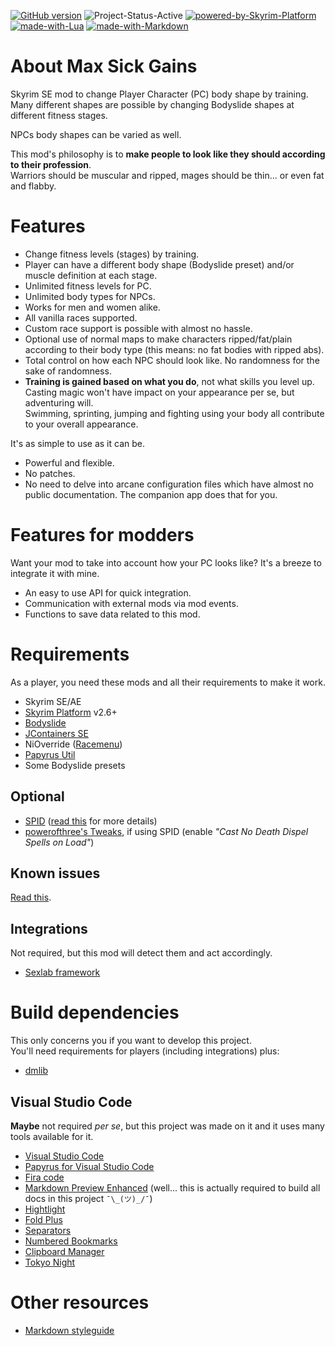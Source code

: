 <!-- REFERENCE: https://shields.io/ -->

[![GitHub version](https://badge.fury.io/gh/CarlosLeyvaAyala%2FMax-Sick-Gains.svg)](https://github.com/CarlosLeyvaAyala/Max-Sick-Gains) ![Project-Status-Active](https://img.shields.io/badge/status-active-green.svg) [![powered-by-Skyrim-Platform](https://img.shields.io/badge/Powered%20by-Skyrim%20Platform-2c3e69.svg)](https://www.nexusmods.com/skyrimspecialedition/mods/54909) [![made-with-Lua](https://img.shields.io/badge/Made%20with-Lua-1f425f.svg)](https://www.lua.org/) [![made-with-Markdown](https://img.shields.io/badge/Made%20with-Markdown-1f425f.svg)](http://commonmark.org)

<!-- [![made-with-python](https://img.shields.io/badge/Made%20with-Python-1f425f.svg)](https://www.python.org/) [![made-with-lazarus](https://img.shields.io/badge/Made%20with-Lazarus-1f425f.svg)](https://www.lazarus-ide.org/) -->

# About Max Sick Gains

Skyrim SE mod to change Player Character (PC) body shape by training. \
Many different shapes are possible by changing Bodyslide shapes at different fitness stages.

NPCs body shapes can be varied as well.

This mod's philosophy is to **make people to look like they should according to their profession**.\
Warriors should be muscular and ripped, mages should be thin... or even fat and flabby.

# Features

- Change fitness levels (stages) by training.
- Player can have a different body shape (Bodyslide preset) and/or muscle definition at each stage.
- Unlimited fitness levels for PC.
- Unlimited body types for NPCs.
- Works for men and women alike.
- All vanilla races supported.
- Custom race support is possible with almost no hassle.
- Optional use of normal maps to make characters ripped/fat/plain according to their body type (this means: no fat bodies with ripped abs).
- Total control on how each NPC should look like. No randomness for the sake of randomness.
- **Training is gained based on what you do**, not what skills you level up.\
  Casting magic won't have impact on your appearance per se, but adventuring will.\
  Swimming, sprinting, jumping and fighting using your body all contribute to your overall appearance.

It's as simple to use as it can be.

- Powerful and flexible.
- No patches.
- No need to delve into arcane configuration files which have almost no public documentation. The companion app does that for you.

# Features for modders

Want your mod to take into account how your PC looks like? It's a breeze to integrate it with mine.

- An easy to use API for quick integration.
- Communication with external mods via mod events.
- Functions to save data related to this mod.

# Requirements

As a player, you need these mods and all their requirements to make it work.

- Skyrim SE/AE
- [Skyrim Platform][sp] v2.6+
- [Bodyslide][]
- [JContainers SE][jcontainers-se]
- NiOverride ([Racemenu][])
- [Papyrus Util][]
- Some Bodyslide presets
<!-- - [MCM Helper][] -->
<!-- - [iWant Widgets][] -->

## Optional 

- [SPID][] ([read this][Using SPID] for more details)
- [powerofthree's Tweaks][po3tweaks], if using SPID (enable _"Cast No Death Dispel Spells on Load"_)

## Known issues

[Read this][Known_Issues].

## Integrations

Not required, but this mod will detect them and act accordingly.

- [Sexlab framework][sexlab-framework]
<!-- - [OStim][] -->

# Build dependencies

This only concerns you if you want to develop this project. \
You'll need requirements for players (including integrations) plus:

<!-- - Lua -->

- [dmlib][]

## Visual Studio Code

**Maybe** not required _per se_, but this project was made on it and it uses many tools available for it.

- [Visual Studio Code][visual-studio-code]
- [Papyrus for Visual Studio Code][vscode-papyrus]
- [Fira code][fira-code]
- [Markdown Preview Enhanced][markdown-preview] (well... this is actually required to build all docs in this project `¯\_(ツ)_/¯`)
- [Hightlight][]
- [Fold Plus][fold-plus]
- [Separators] <!-- - [Lua (language server)][lua-language-server] -->
- [Numbered Bookmarks][numbered-bookmarks]
- [Clipboard Manager][clipboard-manager]
- [Tokyo Night][tokyo-night]

<!-- ## QOL tools

### For Lua

- [ZeroBrane Studio][zerobrane-studio]
- [Serpent][] Lua serializer and pretty printer
- [Clipboard][] -->

# Other resources

- [Markdown styleguide][markdown-styleguide]

<!-- https://www.coolgenerator.com/ascii-text-generator
ANSI shadow -->

<!-- <details>
  <summary>Winter</summary>
  <p>Sparkling and frozen!</p>
</details> -->

<!--
https://badge.fury.io/for/gh/CarlosLeyvaAyala/Max-Sick-Gains?type=svg

To ensure prompt updates to your badge, please set up a webhook for your GitHub repo that points to:

https://badge.fury.io/hooks/github

-->

<!-- -------------------------------------------- -->

[bodyslide]: https://www.nexusmods.com/skyrimspecialedition/mods/201
[clipboard-manager]: https://marketplace.visualstudio.com/items?itemname=edgardmessias.clipboard-manager
[clipboard]: http://luaforge.net/projects/jaslatrix/
[dmlib]: https://github.com/carlosleyvaayala/dm-skyrimse-library.git
[fira-code]: https://github.com/tonsky/firacode
[fold-plus]: https://marketplace.visualstudio.com/items?itemname=dakara.dakara-foldplus
[hightlight]: https://marketplace.visualstudio.com/items?itemname=fabiospampinato.vscode-highlight
[iwant widgets]: https://www.nexusmods.com/skyrimspecialedition/mods/36457
[jcontainers-se]: https://www.nexusmods.com/skyrimspecialedition/mods/16495
[Known_Issues]: Known_Issues.md
[lazarus docs]: _Tools/TexRename
[lua-language-server]: https://marketplace.visualstudio.com/items?itemname=sumneko.lua
[markdown-preview]: https://marketplace.visualstudio.com/items?itemname=shd101wyy.markdown-preview-enhanced
[markdown-styleguide]: https://arcticicestudio.github.io/styleguide-markdown/
[mcm helper]: https://www.nexusmods.com/skyrimspecialedition/mods/53000
[numbered-bookmarks]: https://marketplace.visualstudio.com/items?itemname=alefragnani.numbered-bookmarks
[ostim]: https://www.nexusmods.com/skyrimspecialedition/mods/40725
[papyrus util]: https://www.nexusmods.com/skyrimspecialedition/mods/13048
[po3tweaks]: https://www.nexusmods.com/skyrimspecialedition/mods/51073
[python docs]: _Tools/MainPython
[racemenu]: https://www.nexusmods.com/skyrimspecialedition/mods/19080
[separators]: https://marketplace.visualstudio.com/items?itemName=alefragnani.separators
[serpent]: http://notebook.kulchenko.com/programming/serpent-lua-serializer-pretty-printer
[sexlab-framework]: https://www.loverslab.com/topic/91861-sexlab-framework-se-163-beta-8-november-22nd-2019/
[sp]: https://www.nexusmods.com/skyrimspecialedition/mods/54909
[spid]: https://www.nexusmods.com/skyrimspecialedition/mods/36869
[tokyo-night]: https://marketplace.visualstudio.com/items?itemname=enkia.tokyo-night
[Using SPID]: Using_SPID.md
[visual-studio-code]: https://code.visualstudio.com/
[vscode-papyrus]: https://marketplace.visualstudio.com/items?itemname=joelday.papyrus-lang-vscode
[zerobrane-studio]: https://studio.zerobrane.com/